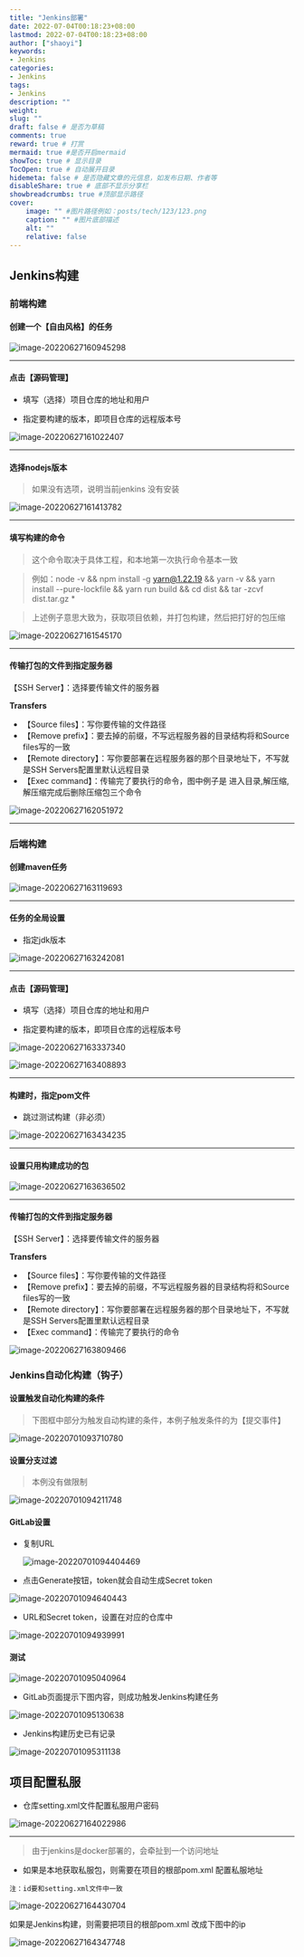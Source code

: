 ```yaml
---
title: "Jenkins部署"
date: 2022-07-04T00:18:23+08:00
lastmod: 2022-07-04T00:18:23+08:00
author: ["shaoyi"]
keywords: 
- Jenkins
categories: 
- Jenkins
tags: 
- Jenkins
description: ""
weight:
slug: ""
draft: false # 是否为草稿
comments: true
reward: true # 打赏
mermaid: true #是否开启mermaid
showToc: true # 显示目录
TocOpen: true # 自动展开目录
hidemeta: false # 是否隐藏文章的元信息，如发布日期、作者等
disableShare: true # 底部不显示分享栏
showbreadcrumbs: true #顶部显示路径
cover:
    image: "" #图片路径例如：posts/tech/123/123.png
    caption: "" #图片底部描述
    alt: ""
    relative: false
---
```




## Jenkins构建

### 前端构建

#### 创建一个【自由风格】的任务

![image-20220627160945298](/img/image-20220627160945298.png)





---



#### 点击【源码管理】

- 填写（选择）项目仓库的地址和用户

- 指定要构建的版本，即项目仓库的远程版本号

![image-20220627161022407](/img/image-20220627161022407.png)





---



#### 选择nodejs版本

> 如果没有选项，说明当前jenkins 没有安装

![image-20220627161413782](/img/image-20220627161413782.png)



---



#### 填写构建的命令

> 这个命令取决于具体工程，和本地第一次执行命令基本一致

> 例如：node -v && npm install -g yarn@1.22.19 && yarn -v && yarn install --pure-lockfile && yarn run build && cd dist && tar -zcvf dist.tar.gz *

> 上述例子意思大致为，获取项目依赖，并打包构建，然后把打好的包压缩

![image-20220627161545170](/img/image-20220627161545170.png)



---



#### 传输打包的文件到指定服务器

【SSH Server】：选择要传输文件的服务器

**Transfers**

- 【Source files】：写你要传输的文件路径
- 【Remove prefix】：要去掉的前缀，不写远程服务器的目录结构将和Source files写的一致
- 【Remote directory】：写你要部署在远程服务器的那个目录地址下，不写就是SSH Servers配置里默认远程目录
- 【Exec command】：传输完了要执行的命令，图中例子是 进入目录,解压缩,解压缩完成后删除压缩包三个命令

![image-20220627162051972](/img/image-20220627162051972.png)



---





### 后端构建

#### 创建maven任务

![image-20220627163119693](/img/image-20220627163119693.png)



---



#### 任务的全局设置

- 指定jdk版本

![image-20220627163242081](/img/image-20220627163242081.png)



---



#### 点击【源码管理】

- 填写（选择）项目仓库的地址和用户

- 指定要构建的版本，即项目仓库的远程版本号

![image-20220627163337340](/img/image-20220627163337340.png)

![image-20220627163408893](/img/image-20220627163408893.png)



---



#### 构建时，指定pom文件

- 跳过测试构建（非必须）

![image-20220627163434235](/img/image-20220627163434235.png)



---



#### 设置只用构建成功的包

![image-20220627163636502](/img/image-20220627163636502.png)



---



#### 传输打包的文件到指定服务器

【SSH Server】：选择要传输文件的服务器

**Transfers**

- 【Source files】：写你要传输的文件路径
- 【Remove prefix】：要去掉的前缀，不写远程服务器的目录结构将和Source files写的一致
- 【Remote directory】：写你要部署在远程服务器的那个目录地址下，不写就是SSH Servers配置里默认远程目录
- 【Exec command】：传输完了要执行的命令



![image-20220627163809466](/img/image-20220627163809466.png)



### Jenkins自动化构建（钩子）

#### 设置触发自动化构建的条件

> 下图框中部分为触发自动构建的条件，本例子触发条件的为【提交事件】

![image-20220701093710780](/img/image-20220701093710780.png)

#### 设置分支过滤

> 本例没有做限制

![image-20220701094211748](/img/image-20220701094211748.png)

#### GitLab设置

- 复制URL

  ![image-20220701094404469](/img/image-20220701094404469.png)

- 点击Generate按钮，token就会自动生成Secret token

![image-20220701094640443](/img/image-20220701094640443.png)

- URL和Secret token，设置在对应的仓库中

![image-20220701094939991](/img/image-20220701094939991.png)



#### 测试



![image-20220701095040964](/img/image-20220701095040964.png)

- GitLab页面提示下图内容，则成功触发Jenkins构建任务

![image-20220701095130638](/img/image-20220701095130638.png)

- Jenkins构建历史已有记录

![image-20220701095311138](/img/image-20220701095311138.png)



## 项目配置私服

- 仓库setting.xml文件配置私服用户密码

![image-20220627164022986](/img/image-20220627164022986.png)



---



> 由于jenkins是docker部署的，会牵扯到一个访问地址

- 如果是本地获取私服包，则需要在项目的根部pom.xml 配置私服地址

`注：id要和setting.xml文件中一致`



![image-20220627164430704](/img/image-20220627164430704.png)



如果是Jenkins构建，则需要把项目的根部pom.xml 改成下图中的ip

![image-20220627164347748](/img/image-20220627164347748.png)